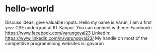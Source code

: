 # hello-world
Discuss ideas, give valuable inputs.
Hello my name is Varun, I am a first year CSE undergrad at IIT Kanpur.
You can connect with me:
Facebook: https://www.facebook.com/varungoyal23
LinkedIn: https://www.linkedin.com/in/varungoyal23/
My handle on most of the competitive programmiong websites is: govarun
